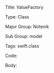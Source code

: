 Title:  ValueFactory

Type:   Class

Major Group: Notenik

Sub Group:   model

Tags:   swift.class

Code:



Body:


